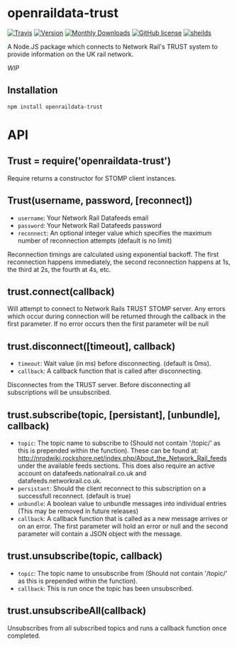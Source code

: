 openraildata-trust
===========

[![Travis](https://img.shields.io/travis/divergentlepton/openraildata-trust.svg?style=flat-square)](https://travis-ci.org/divergentlepton/openraildata-trust)
[![Version](https://img.shields.io/npm/v/openraildata-trust.svg?style=flat-square)](https://www.npmjs.com/package/openraildata-trust)
[![Monthly Downloads](https://img.shields.io/npm/dm/openraildata-trust.svg?style=flat-square)](https://www.npmjs.com/package/openraildata-trust)
[![GitHub license](https://img.shields.io/badge/license-MIT-blue.svg?style=flat-square)](https://raw.githubusercontent.com/divergentlepton/openraildata-trust/master/LICENSE)
[![sheilds](https://img.shields.io/badge/status-WIP-yellow.svg?style=flat-square)](https://img.shields.io/badge/status-WIP-yellow.svg)


A Node.JS package which connects to Network Rail's TRUST system to provide information on the UK rail network.


*WIP*

## Installation

	npm install openraildata-trust

# API

## Trust = require('openraildata-trust')

Require returns a constructor for STOMP client instances.

## Trust(username, password, [reconnect])

- `username`: Your Network Rail Datafeeds email
- `password`: Your Network Rail Datafeeds password
- `reconnect`: An optional integer value which specifies the maximum number of reconnection attempts (default is no limit)

Reconnection timings are calculated using exponential backoff. The first reconnection happens immediately, the second reconnection happens at 1s, the third at 2s, the fourth at 4s, etc.

## trust.connect(callback)

Will attempt to connect to Network Rails TRUST STOMP server. Any errors which occur during connection will be returned through the callback in the first parameter. If no error occurs then the first parameter will be null

## trust.disconnect([timeout], callback)

- `timeout`: Wait value (in ms) before disconnecting. (default is 0ms).
- `callback`: A callback function that is called after disconnecting.

Disconnectes from the TRUST server. Before disconnecting all subscriptions will be unsubscribed.

## trust.subscribe(topic, [persistant], [unbundle], callback)

- `topic`: The topic name to subscribe to (Should not contain '/topic/' as this is prepended within the function). These can be found at: http://nrodwiki.rockshore.net/index.php/About_the_Network_Rail_feeds under the available feeds sections. This does also require an active account on datafeeds.nationalrail.co.uk and datafeeds.networkrail.co.uk.
- `persistant`: Should the client reconnect to this subscription on a successfull reconnect. (default is true)
- `unbundle`: A boolean value to unbundle messages into individual entries (This may be removed in future releases)
- `callback`: A callback function that is called as a new message arrives or on an error. The first parameter will hold an error or null and the second parameter will contain a JSON object with the message.

## trust.unsubscribe(topic, callback)

- `topic`: The topic name to unsubscribe from (Should not contain '/topic/' as this is prepended within the function).
- `callback`: This is run once the topic has been unsubscribed.

## trust.unsubscribeAll(callback)

Unsubscribes from all subscribed topics and runs a callback function once completed.

